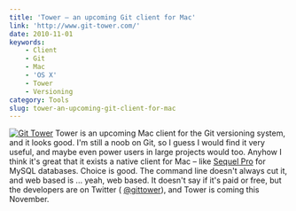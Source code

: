 ```yaml
---
title: 'Tower – an upcoming Git client for Mac'
link: 'http://www.git-tower.com/'
date: 2010-11-01
keywords:
    - Client
    - Git
    - Mac
    - 'OS X'
    - Tower
    - Versioning
category: Tools
slug: tower-an-upcoming-git-client-for-mac
---
```


[![Git Tower](http://www.git-tower.com/img/screenshots/history_list_big.jpg "Git Tower")](http://www.git-tower.com/)
Tower is an upcoming Mac client for the Git versioning system, and it looks good. I'm still a noob
on Git, so I guess I would find it very useful, and maybe even power users in large projects would
too. Anyhow I think it's great that it exists a native client for Mac – like
[Sequel Pro](http://www.sequelpro.com/) for MySQL databases. Choice is good. The command line
doesn't always cut it, and web based is ... yeah, web based. It doesn't say if it's paid or free,
but the developers are on Twitter ( [@gittower](http://twitter.com/gittower)), and Tower is coming
this November.
